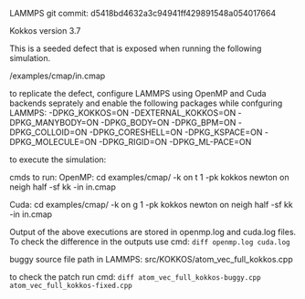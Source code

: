 LAMMPS git commit: d5418bd4632a3c94941ff429891548a054017664

Kokkos version 3.7

This is a seeded defect that is exposed when running the following simulation. 

/examples/cmap/in.cmap

to replicate the defect, configure LAMMPS using OpenMP and Cuda backends seprately and enable the following packages while confguring LAMMPS:
-DPKG_KOKKOS=ON
-DEXTERNAL_KOKKOS=ON
-DPKG_MANYBODY=ON
-DPKG_BODY=ON
-DPKG_BPM=ON
-DPKG_COLLOID=ON
-DPKG_CORESHELL=ON
-DPKG_KSPACE=ON
-DPKG_MOLECULE=ON
-DPKG_RIGID=ON
-DPKG_ML-PACE=ON

to execute the simulation:

cmds to run:
OpenMP: 
cd examples/cmap/
<path-to-lmp-executable> -k on t 1 -pk kokkos newton on neigh half -sf kk -in in.cmap

Cuda:
cd examples/cmap/
<path-to-lmp-executable> -k on g 1 -pk kokkos newton on neigh half -sf kk -in in.cmap

Output of the above executions are stored in openmp.log and cuda.log files. To check the difference in the outputs use cmd:
`diff openmp.log cuda.log`

buggy source file path in LAMMPS:
src/KOKKOS/atom_vec_full_kokkos.cpp

to check the patch run cmd:
`diff atom_vec_full_kokkos-buggy.cpp atom_vec_full_kokkos-fixed.cpp`

